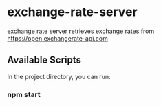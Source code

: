 # exchange-rate-server

exchange rate server retrieves exchange rates from https://open.exchangerate-api.com

## Available Scripts

In the project directory, you can run:

### npm start
